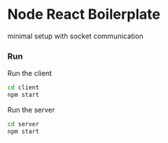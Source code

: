 # Node React Boilerplate

minimal setup with socket communication

### Run
Run the client
```bash
cd client
npm start
```
Run the server
```bash
cd server
npm start
```